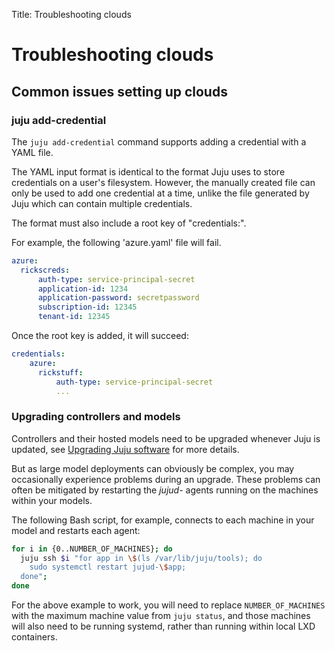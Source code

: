 Title: Troubleshooting clouds

# Troubleshooting clouds

## Common issues setting up clouds

### juju add-credential

The `juju add-credential` command supports adding a credential with a YAML
file. 

The YAML input format is identical to the format Juju uses to store credentials
on a user's filesystem. However, the manually created file can only be used to
add one credential at a time, unlike the file generated by Juju which can
contain multiple credentials.

The format must also include a root key of "credentials:".

For example, the following 'azure.yaml' file will fail.

```yaml
azure:
  rickscreds:
      auth-type: service-principal-secret
      application-id: 1234
      application-password: secretpassword
      subscription-id: 12345
      tenant-id: 12345
```

Once the root key is added, it will succeed:

```yaml
credentials:
    azure:
      rickstuff:
          auth-type: service-principal-secret
          ...
```

### Upgrading controllers and models

Controllers and their hosted models need to be upgraded whenever Juju is
updated, see [Upgrading Juju software][modelsupgrade] for more details.

But as large model deployments can obviously be complex, you may occasionally
experience problems during an upgrade. These problems can often be mitigated by
restarting the *jujud-*  agents running on the machines within your models.

The following Bash script, for example, connects to each machine in your model
and restarts each agent:

```bash
for i in {0..NUMBER_OF_MACHINES}; do
  juju ssh $i "for app in \$(ls /var/lib/juju/tools); do
    sudo systemctl restart jujud-\$app;
  done";
done
```

For the above example to work, you will need to replace `NUMBER_OF_MACHINES`
with the maximum machine value from `juju status`, and those machines will also
need to be running systemd, rather than running within local LXD containers.

<!--

## MAAS


## OpenStack


## LXD



## Amazon Web Services



## Microsoft Azure



## Google Compute Engine


## Oracle


## Manual

-->

<!-- LINKS -->

[modelsupgrade]: ./models-upgrade.html
